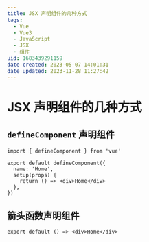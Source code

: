 ```yaml
---
title: JSX 声明组件的几种方式
tags: 
  - Vue
  - Vue3
  - JavaScript
  - JSX
  - 组件
uid: 1683439291159
date created: 2023-05-07 14:01:31
date updated: 2023-11-28 11:27:42
---
```


# JSX 声明组件的几种方式

## `defineComponent` 声明组件

```tsx
import { defineComponent } from 'vue'

export default defineComponent({
  name: 'Home',
  setup(props) {
    return () => <div>Home</div>
  },
})
```

## 箭头函数声明组件

```tsx
export default () => <div>Home</div>
```
